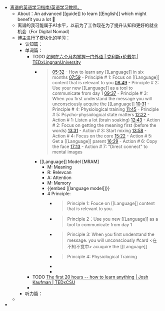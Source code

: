 - [离谱的英语学习指南/英语学习教程。](https://github.com/byoungd/English-level-up-tips/tree/master)
	- About：An advanced [[guide]] to learn [[English]] which might benefit you a lot 🎉
	- 离谱的我可能属于A1水平，以前为了工作现在为了提升认知和更好的就业机会（For Digital Nomad）
	- 博主进行了模块化的学习：
		- 认知篇：
		- 单词篇：
			- TODO [如何在六个月内掌握一门外语 | 克利斯•伦戴尔 | TEDxLingnanUniversity](https://www.youtube.com/watch?v=d0yGdNEWdn0)
				- > [05:32](https://www.youtube.com/watch?v=d0yGdNEWdn0&t=332s) - How to learn any [[Language]] in six months
				  [07:59](https://www.youtube.com/watch?v=d0yGdNEWdn0&t=479s) - Principle # 1: Focus on [[Language]] content that is relevant to you
				  [08:49](https://www.youtube.com/watch?v=d0yGdNEWdn0&t=529s) - Principle # 2: Use your new [[Language]] as a tool to communicate from day 1
				  [09:37](https://www.youtube.com/watch?v=d0yGdNEWdn0&t=577s) - Principle # 3: When you first understand the message you will unconsciously acquire the [[Language]]
				  [10:31](https://www.youtube.com/watch?v=d0yGdNEWdn0&t=631s) - Principle # 4: Physiological training
				  [11:45](https://www.youtube.com/watch?v=d0yGdNEWdn0&t=705s) - Principle # 5: Psycho-physiological state matters
				  [12:22](https://www.youtube.com/watch?v=d0yGdNEWdn0&t=742s) - Action # 1: Listen a lot (brain soaking)
				  [12:43](https://www.youtube.com/watch?v=d0yGdNEWdn0&t=763s) - Action # 2: Focus on getting the meaning first (before the words)
				  [13:31](https://www.youtube.com/watch?v=d0yGdNEWdn0&t=811s) - Action # 3: Start mixing
				  [13:58](https://www.youtube.com/watch?v=d0yGdNEWdn0&t=838s) - Action # 4: Focus on the core
				  [15:22](https://www.youtube.com/watch?v=d0yGdNEWdn0&t=922s) - Action # 5: Get a [[Language]] parent
				  [16:29](https://www.youtube.com/watch?v=d0yGdNEWdn0&t=989s) - Action # 6: Copy the face
				  [17:13](https://www.youtube.com/watch?v=d0yGdNEWdn0&t=1033s) - Action # 7: "Direct connect" to mental images
				- [[Language]] Model [MRAM]
					- M: Meaning
					- R: Relevcan
					- A: Attention
					- M: Memory
					- {{embed [[language model]]}}
					- 4 Principle:
						- > Principle 1: Fouce on [[Language]] content that is relevant to you.
						- > Principle 2：Use you new [[Language]] as a tool to communicate from day 1
						- > Principle 3: When you first understand the message. you will unconsciously #card <在不知不觉中> acuquire the [[Language]]
						- > Principle 4:  Physiological Training
						-
						-
			- TODO [The first 20 hours -- how to learn anything | Josh Kaufman | TEDxCSU](https://www.youtube.com/watch?v=5MgBikgcWnY)
			-
		- 听力篇：
	-
-